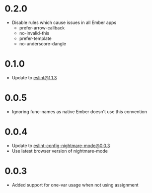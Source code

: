 # 0.2.0
- Disable rules which cause issues in all Ember apps
  - prefer-arrow-callback
  - no-invalid-this
  - prefer-template
  - no-underscore-dangle

# 0.1.0
- Update to eslint@1.1.3

# 0.0.5
- Ignoring func-names as native Ember doesn't use this convention

# 0.0.4
- Update to eslint-config-nightmare-mode@0.0.3
- Use latest browser version of nightmare-mode

# 0.0.3
- Added support for one-var usage when not using assignment
